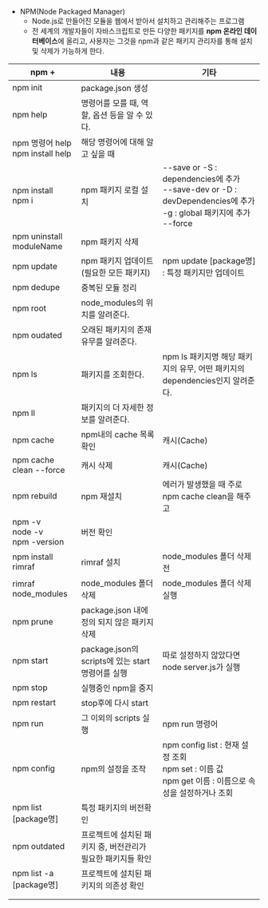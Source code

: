 
- NPM(Node Packaged Manager)
	- Node.js로 만들어진 모듈을 웹에서 받아서 설치하고 관리해주는 프로그램
	- 전 세계의 개발자들이 자바스크립트로 만든 다양한 패키지를 **npm 온라인 데이터베이스**에 올리고, 사용자는 그것을 npm과 같은 패키지 관리자를 통해 설치 및 삭제가 가능하게 한다.

| npm +                                 | 내용                                      | 기타                                                                                                               |
| ------------------------------------- | --------------------------------------- | ---------------------------------------------------------------------------------------------------------------- |
| npm init                              | package.json 생성                         |                                                                                                                  |
| npm help                              | 명령어를 모를 때, 역할, 옵션 등을 알 수 있다.            |                                                                                                                  |
| npm 명령어 help  <br>npm install help    | 해당 명령어에 대해 알고 싶을 때                      |                                                                                                                  |
| npm install  <br>npm i                | npm 패키지 로컬 설치                           | --save or -S : dependencies에 추가  <br>--save-dev or -D : devDependencies에 추가  <br>-g : global 패키지에 추가<br>--force  |
| npm uninstall moduleName              | npm 패키지 삭제                              |                                                                                                                  |
| npm update                            | npm 패키지 업데이트 (필요한 모든 패키지)               | npm update [package명] : 특정 패키지만 업데이트                                                                             |
| npm dedupe                            | 중복된 모듈 정리                               |                                                                                                                  |
| npm root                              | node_modules의 위치를 알려준다.                 |                                                                                                                  |
| npm oudated                           | 오래된 패키지의 존재 유무를 알려준다.                   |                                                                                                                  |
| npm ls                                | 패키지를 조회한다.                              | npm ls 패키지명 해당 패키지의 유무, 어떤 패키지의 dependencies인지 알려준다.                                                             |
| npm ll                                | 패키지의 더 자세한 정보를 알려준다.                    |                                                                                                                  |
| npm cache                             | npm내의 cache 목록 확인                       | 캐시(Cache)                                                                                                        |
| npm cache clean --force               | 캐시 삭제                                   | 캐시(Cache)                                                                                                        |
| npm rebuild                           | npm 재설치                                 | 에러가 발생했을 때 주로 npm cache clean을 해주고                                                                               |
| npm -v  <br>node -v  <br>npm -version | 버전 확인                                   |                                                                                                                  |
| npm install rimraf                    | rimraf 설치                               | node_modules 폴더 삭제 전                                                                                             |
| rimraf node_modules                   | node_modules 폴더 삭제                      | node_modules 폴더 삭제 실행                                                                                            |
| npm prune                             | package.json 내에 정의 되지 않은 패키지 삭제         |                                                                                                                  |
| npm start                             | package.json의 scripts에 있는 start 명령어를 실행 | 따로 설정하지 않았다면 node server.js가 실행                                                                                  |
| npm stop                              | 실행중인 npm을 중지                            |                                                                                                                  |
| npm restart                           | stop후에 다시 start                         |                                                                                                                  |
| npm run                               | 그 이외의 scripts 실행                        | npm run 명령어                                                                                                      |
| npm config                            | npm의 설정을 조작                             | npm config list : 현재 설정 조회  <br>npm set : 이름 값  <br>npm get 이름 : 이름으로 속성을 설정하거나 조회                               |
| npm list [package명]                   | 특정 패키지의 버전확인                            |                                                                                                                  |
| npm outdated                          | 프로젝트에 설치된 패키지 중, 버전관리가 필요한 패키지들 확인      |                                                                                                                  |
| npm list -a [package명]                | 프로젝트에 설치된 패키지의 의존성 확인                   |                                                                                                                  |
|                                       |                                         |                                                                                                                  |
|                                       |                                         |                                                                                                                  |
